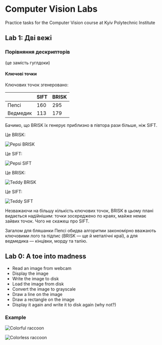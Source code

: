 # Computer Vision Labs
Practice tasks for the Computer Vision course at Kyiv Polytechnic Institute

## Lab 1: Дві вежі
### Порівняння дескрипторів
(це замість гуглдоки)

#### Ключові точки
Ключових точок згенеровано:

|        | SIFT | BRISK |
|--------|------|-------|
|Пепсі   |  160 |  295  |
|Ведмедик|  113 |  179  |

Бачимо, що BRISK їх генерує приблизно в півтора рази більше, ніж SIFT.

Це BRISK:

![Pepsi BRISK](lab1/output/ada/brisk/base_key_points_rich.jpg)

Це SIFT:

![Pepsi SIFT](lab1/output/ada/sift/base_key_points_rich.jpg)

Це BRISK:

![Teddy BRISK](lab1/output/vlada/brisk/base_key_points_rich.jpg)

Це SIFT:

![Teddy SIFT](lab1/output/vlada/sift/base_key_points_rich.jpg)

Незважаючи на більшу кількість ключових точок, BRISK в цьому плані видається надійнішим: точки зосереджено по краях, майже немає зайвих точок. Чого не скажеш про SIFT.

Загалом для бляшанки Пепсі обидва алгоритми закономірно вважають ключовими лого та підпис (BRISK — ще й металічні краї), а для ведмедика — кінцівки, морду та талію.

## Lab 0: A toe into madness

- Read an image from webcam
- Display the image
- Write the image to disk
- Load the image from disk
- Convert the image to grayscale
- Draw a line on the image
- Draw a rectangle on the image
- Display it again and write it to disk again (why not?)

### Example

![Colorful raccoon](lab0/example/img/img_from_webcam.png)

![Colorless raccoon](lab0/example/img/img_grayscale.png)
